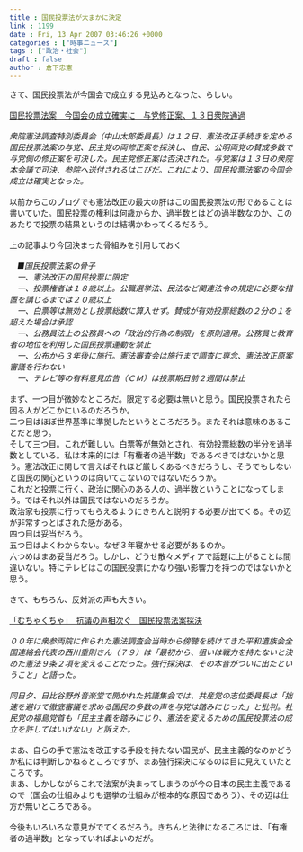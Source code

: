 ```yaml
---
title : 国民投票法が大まかに決定
link : 1199
date : Fri, 13 Apr 2007 03:46:26 +0000
categories : ["時事ニュース"]
tags : ["政治・社会"]
draft : false
author : 倉下忠憲
---
```


さて、国民投票法が今国会で成立する見込みとなった、らしい。<BR><BR><A HREF="http://www.iza.ne.jp/news/newsarticle/politics/politicsit/47391/" TARGET="_blank">国民投票法案　今国会の成立確実に　与党修正案、１３日衆院通過</A><BR><BR><I>衆院憲法調査特別委員会（中山太郎委員長）は１２日、憲法改正手続きを定める国民投票法案の与党、民主党の両修正案を採決し、自民、公明両党の賛成多数で与党側の修正案を可決した。民主党修正案は否決された。与党案は１３日の衆院本会議で可決、参院へ送付されるはこびだ。これにより、国民投票法案の今国会成立は確実となった。</I><BR><BR>以前からこのブログでも憲法改正の最大の肝はこの国民投票法の形であることは書いていた。国民投票の権利は何歳からか、過半数とはどの過半数なのか、このあたりで投票の結果というのは結構かわってくるだろう。<BR><BR>上の記事より今回決まった骨組みを引用しておく<BR><BR>　<I>■国民投票法案の骨子<BR>　一、憲法改正の国民投票に限定<BR>　一、投票権者は１８歳以上。公職選挙法、民法など関連法令の規定に必要な措置を講じるまでは２０歳以上<BR>　一、白票等は無効とし投票総数に算入せず。賛成が有効投票総数の２分の１を超えた場合は承認<BR>　一、公務員法上の公務員への「政治的行為の制限」を原則適用。公務員と教育者の地位を利用した国民投票運動を禁止<BR>　一、公布から３年後に施行。憲法審査会は施行まで調査に専念、憲法改正原案審議を行わない<BR>　一、テレビ等の有料意見広告（ＣＭ）は投票期日前２週間は禁止</I><BR><BR>まず、一つ目が微妙なところだ。限定する必要は無いと思う。国民投票されたら困る人がどこかにいるのだろうか。<BR>二つ目はほぼ世界基準に準拠したというところだろう。またそれは意味のあることだと思う。<BR>そして三つ目。これが難しい。白票等が無効とされ、有効投票総数の半分を過半数としている。私は本来的には「有権者の過半数」であるべきではないかと思う。憲法改正に関して言えばそれほど厳しくあるべきだろうし、そうでもしないと国民の関心というのは向いてこないのではないだろうか。<BR>これだと投票に行く、政治に関心のある人の、過半数ということになってしまう。ではそれ以外は国民ではないのだろうか。<BR>政治家も投票に行ってもらえるようにきちんと説明する必要が出てくる。その辺が非常すっとばされた感がある。<BR>四つ目は妥当だろう。<BR>五つ目はよくわからない。なぜ３年寝かせる必要があるのか。<BR>六つめはまあ妥当だろう。しかし、どうせ散々メディアで話題に上がることは間違いない。特にテレビはこの国民投票にかなり強い影響力を持つのではないかと思う。<BR><BR>さて、もちろん、反対派の声も大きい。<BR><BR><A HREF="http://www.asahi.com/politics/update/0413/TKY200704130017.html" TARGET="_blank">「むちゃくちゃ」　抗議の声相次ぐ　国民投票法案採決</A><BR><BR><I>００年に衆参両院に作られた憲法調査会当時から傍聴を続けてきた平和遺族会全国連絡会代表の西川重則さん（７９）は「最初から、狙いは戦力を持たないと決めた憲法９条２項を変えることだった。強行採決は、その本音がついに出たということ」と語った。</I> <BR><BR><I>同日夕、日比谷野外音楽堂で開かれた抗議集会では、共産党の志位委員長は「拙速を避けて徹底審議を求める国民の多数の声を与党は踏みにじった」と批判。社民党の福島党首も「民主主義を踏みにじり、憲法を変えるための国民投票法の成立を許してはいけない」と訴えた。 </I><BR><BR>まあ、自らの手で憲法を改正する手段を持たない国民が、民主主義的なのかどうか私には判断しかねるところですが、まあ強行採決になるのは目に見えていたところです。<BR>まあ、しかしながらこれで法案が決まってしまうのが今の日本の民主主義であるので（国会の仕組みよりも選挙の仕組みが根本的な原因であろう）、その辺は仕方が無いところである。<BR><BR>今後もいろいろな意見がでてくるだろう。きちんと法律になるころには、「有権者の過半数」となっていればよいのだが。<BR><br><br>
